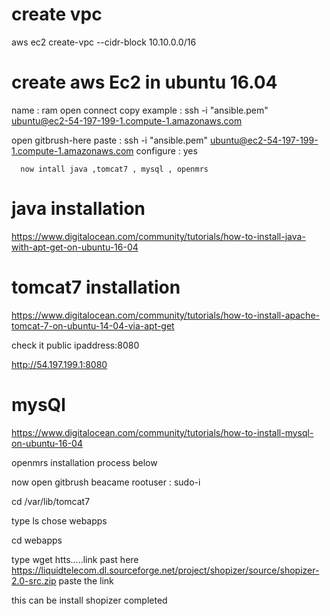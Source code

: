 # create vpc  
   aws ec2 create-vpc --cidr-block 10.10.0.0/16

# create  aws Ec2 in ubuntu  16.04
  name : ram
open connect
  copy example : ssh -i "ansible.pem" ubuntu@ec2-54-197-199-1.compute-1.amazonaws.com

open gitbrush-here
   paste  : ssh -i "ansible.pem" ubuntu@ec2-54-197-199-1.compute-1.amazonaws.com
   configure : yes 

      now intall java ,tomcat7 , mysql , openmrs

# java installation 
 https://www.digitalocean.com/community/tutorials/how-to-install-java-with-apt-get-on-ubuntu-16-04

 # tomcat7 installation
 https://www.digitalocean.com/community/tutorials/how-to-install-apache-tomcat-7-on-ubuntu-14-04-via-apt-get

check it  public ipaddress:8080

http://54.197.199.1:8080   


# mysQl
https://www.digitalocean.com/community/tutorials/how-to-install-mysql-on-ubuntu-16-04

openmrs installation process below 

now open gitbrush 
beacame rootuser :  sudo-i

cd /var/lib/tomcat7

type ls
chose webapps

cd webapps 

type       wget htts.....link past here
https://liquidtelecom.dl.sourceforge.net/project/shopizer/source/shopizer-2.0-src.zip
paste the link 

this can be install shopizer completed





















  